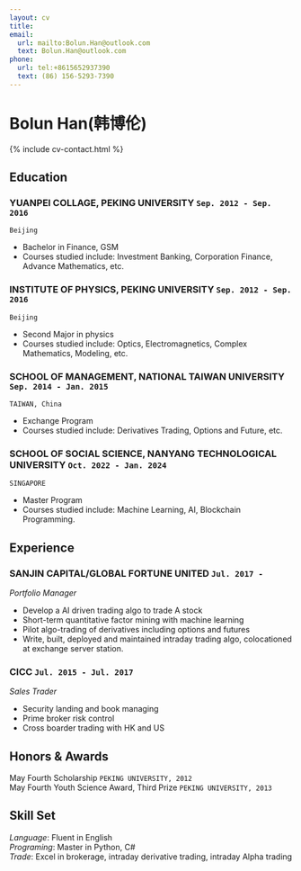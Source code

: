 ```yaml
---
layout: cv
title: 
email:
  url: mailto:Bolun.Han@outlook.com
  text: Bolun.Han@outlook.com
phone:
  url: tel:+8615652937390
  text: (86) 156-5293-7390
---
```


# Bolun Han(韩博伦)

<!--
include contact information from the front matter
Supported arguments:
    - homepage: url, text
    - phone
    - email
-->

{% include cv-contact.html %}

## Education

### **YUANPEI COLLAGE, PEKING UNIVERSITY** `Sep. 2012 - Sep. 2016`

```
Beijing
```

- Bachelor in Finance, GSM
- Courses studied include: Investment Banking, Corporation Finance, Advance Mathematics, etc.

### **INSTITUTE OF PHYSICS, PEKING UNIVERSITY** `Sep. 2012 - Sep. 2016`

```
Beijing
```

- Second Major in physics
- Courses studied include: Optics, Electromagnetics, Complex Mathematics, Modeling, etc.

### **SCHOOL OF MANAGEMENT, NATIONAL TAIWAN UNIVERSITY** `Sep. 2014 - Jan. 2015`

```
TAIWAN, China
```

- Exchange Program
- Courses studied include: Derivatives Trading, Options and Future, etc.

### **SCHOOL OF SOCIAL SCIENCE, NANYANG TECHNOLOGICAL UNIVERSITY** `Oct. 2022 - Jan. 2024`

```
SINGAPORE
```

- Master Program
- Courses studied include: Machine Learning, AI, Blockchain Programming.

## Experience

### **SANJIN CAPITAL/GLOBAL FORTUNE UNITED** `Jul. 2017 - `

_Portfolio Manager_<br>
* Develop a AI driven trading algo to trade A stock
* Short-term quantitative factor mining with machine learning
* Pilot algo-trading of derivatives including options and futures
* Write, built, deployed and maintained intraday trading algo, colocationed at exchange server station.

### **CICC** `Jul. 2015 - Jul. 2017`

_Sales Trader_<br>
* Security landing and book managing
* Prime broker risk control
* Cross boarder trading with HK and US

## Honors & Awards

May Fourth Scholarship `PEKING UNIVERSITY, 2012` <br>
May Fourth Youth Science Award, Third Prize `PEKING UNIVERSITY, 2013` <br>

## Skill Set

_Language_: Fluent in English <br>
_Programing_:  Master in Python, C# <br>
_Trade_: Excel in brokerage, intraday derivative trading, intraday Alpha trading <br>

<!-- ### Footer

Last updated: Oct. 2020 -->
